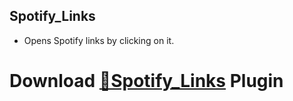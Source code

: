 ## Spotify_Links
 -  Opens Spotify links by clicking on it.

# Download [**🔽Spotify_Links**](https://betterdiscord.net/ghdl?url=https://raw.githubusercontent.com/Strencher/BetterDiscordStuff/master/Spotify_Links/Spotify_Links.plugin.js) Plugin